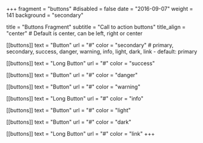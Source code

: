 +++
fragment = "buttons"
#disabled = false
date = "2016-09-07"
weight = 141
background = "secondary"

title = "Buttons Fragment"
subtitle = "Call to action buttons"
title_align = "center" # Default is center, can be left, right or center

[[buttons]]
  text = "Button"
  url = "#"
  color = "secondary" # primary, secondary, success, danger, warning, info, light, dark, link - default: primary

[[buttons]]
  text = "Long Button"
  url = "#"
  color = "success"

[[buttons]]
  text = "Button"
  url = "#"
  color = "danger"

[[buttons]]
  text = "Button"
  url = "#"
  color = "warning"

[[buttons]]
  text = "Long Button"
  url = "#"
  color = "info"

[[buttons]]
  text = "Button"
  url = "#"
  color = "light"

[[buttons]]
  text = "Button"
  url = "#"
  color = "dark"

[[buttons]]
  text = "Long Button"
  url = "#"
  color = "link"
+++
